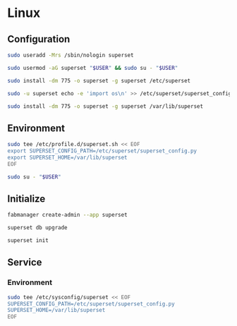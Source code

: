 # Linux

## Configuration

```sh
sudo useradd -Mrs /sbin/nologin superset
```

```sh
sudo usermod -aG superset "$USER" && sudo su - "$USER"
```

```sh
sudo install -dm 775 -o superset -g superset /etc/superset
```

```sh
sudo -u superset echo -e 'import os\n' >> /etc/superset/superset_config.py
```

```sh
sudo install -dm 775 -o superset -g superset /var/lib/superset
```

## Environment

```sh
sudo tee /etc/profile.d/superset.sh << EOF
export SUPERSET_CONFIG_PATH=/etc/superset/superset_config.py
export SUPERSET_HOME=/var/lib/superset
EOF
```

```sh
sudo su - "$USER"
```

## Initialize

```sh
fabmanager create-admin --app superset
```

```sh
superset db upgrade
```

```sh
superset init
```

## Service

### Environment

```sh
sudo tee /etc/sysconfig/superset << EOF
SUPERSET_CONFIG_PATH=/etc/superset/superset_config.py
SUPERSET_HOME=/var/lib/superset
EOF
```
